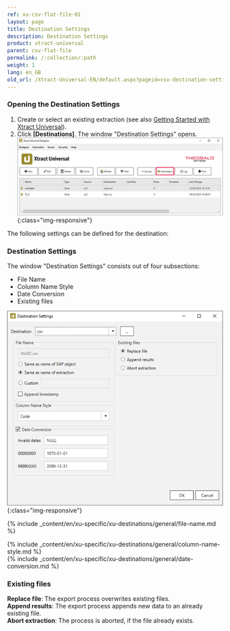 ```yaml
---
ref: xu-csv-flat-file-01
layout: page
title: Destination Settings
description: Destination Settings
product: xtract-universal
parent: csv-flat-file
permalink: /:collection/:path
weight: 1
lang: en_GB
old_url: /Xtract-Universal-EN/default.aspx?pageid=csv-destination-settings
---
```

### Opening the Destination Settings
1. Create or select an existing extraction (see also [Getting Started with Xtract Universal](../../getting-started/define-a-table-extraction)).
2. Click **[Destinations]**. The window "Destination Settings" opens.
![Destination-settings](/img/content/xu/xu_designer_destination.png){:class="img-responsive"}

The following settings can be defined for the destination:  

### Destination Settings
The window "Destination Settings" consists out of four subsections:
- File Name
- Column Name Style
- Date Conversion
- Existing files

![XU_flatfile_csv_Destination](/img/content/XU_flatfile_csv_Destination.png){:class="img-responsive"}
      
{% include _content/en/xu-specific/xu-destinations/general/file-name.md %}	 

{% include _content/en/xu-specific/xu-destinations/general/column-name-style.md %}	  
{% include _content/en/xu-specific/xu-destinations/general/date-conversion.md %}	  
 
### Existing files
**Replace file**: The export process overwrites existing files.<br>
**Append results**: The export process appends new data to an already existing file.<br>
**Abort extraction**: The process is aborted, if the file already exists.  

